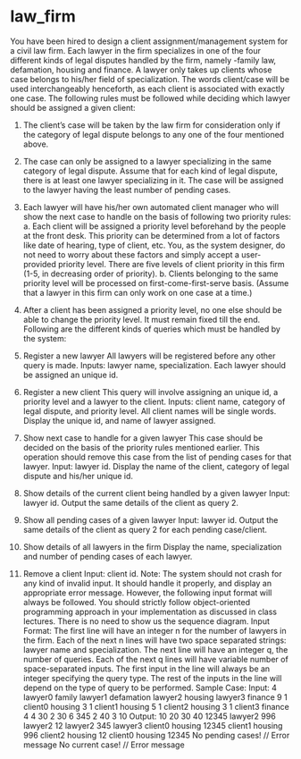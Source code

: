# law_firm





You have been hired to design a client assignment/management system for a civil law firm. Each lawyer in the firm specializes in one of the four different kinds of legal disputes handled by the firm, namely - ​family law, defamation, housing and finance​. A lawyer only takes up clients whose case belongs to his/her field of specialization. The words client/case will be used interchangeably henceforth, as each client is associated with exactly one case. ​The following rules must be followed while deciding which lawyer should be assigned a given client:
1. The client’s case will be taken by the law firm for consideration only if the category of legal dispute belongs to any one of the four mentioned above.
2. The case can only be assigned to a lawyer specializing in the same category of legal dispute. ​Assume that for each kind of legal dispute, there is at least one lawyer specializing in it. The case will be assigned to the lawyer having the least number of pending cases.
3. Each lawyer will have his/her own automated client manager who will show the next case to handle on the basis of following two priority rules:
a. Each client will be assigned a priority level beforehand by the people at the front desk. This priority can be determined from a lot of factors like date of hearing, type of client, etc. You, as the system designer, do not need to worry about these factors and simply accept a user-provided priority level. There are five levels of client priority in this firm (1-5, in decreasing order of priority).
b. Clients belonging to the same priority level will be processed on first-come-first-serve basis​. (Assume that a lawyer in this firm can only work on one case at a time.)
  
4. After a client has been assigned a priority level, no one else should be able to change the priority level. It must remain fixed till the end.
Following are the different kinds of queries which must be handled by the system:
0. ​Register a new lawyer
All lawyers will be registered before any other query is made. Inputs: lawyer name, specialization. Each lawyer should be assigned an unique id.
1. Register a new client
This query will involve assigning an unique id, a priority level and a lawyer to the client. Inputs: client name, category of legal dispute, and priority level. All client names will be single words. Display the unique id, and name of lawyer assigned.
2. Show next case to handle for a given lawyer
This case should be decided on the basis of the priority rules mentioned earlier. This operation should remove this case from the list of pending cases for that lawyer. Input: lawyer id. Display the name of the client, category of legal dispute and his/her unique id.
3. Show details of the current client being handled by a given lawyer Input: lawyer id. Output the same details of the client as query 2.
4. Show all pending cases of a given lawyer
Input: lawyer id. Output the same details of the client as query 2 for each pending case/client.
5. Show details of all lawyers in the firm
Display the name, specialization and number of pending cases of each lawyer.
6. Remove a client
Input: client id.
Note​: The system should not crash for any kind of invalid input. It should handle it properly, and display an appropriate error message. However, the following input format will always be followed. You should strictly follow object-oriented programming approach in your implementation as discussed in class lectures. There is no need to show us the sequence diagram.
Input Format:
The first line will have an integer ​n​ for the number of lawyers in the firm.
Each of the next ​n lines will have two space separated strings: lawyer name and specialization.
The next line will have an integer ​q,​ the number of queries.
Each of the next ​q lines will have variable number of space-separated inputs. The first input in the line will always be an integer specifying the query type. The rest of the inputs in the line will depend on the type of query to be performed.
Sample Case:
Input:
4
lawyer0 family lawyer1 defamation lawyer2 housing lawyer3 finance
9
1 client0 housing 3 1 client1 housing 5 1 client2 housing 3 1 client3 finance 4 4 30
2 30
6 345
2 40
3 10
Output: 10
20
30
40
12345 lawyer2
996 lawyer2
12 lawyer2
345 lawyer3
client0 housing 12345
client1 housing 996
client2 housing 12
client0 housing 12345
No pending cases! ​// Error message No current case!​ // Error message
